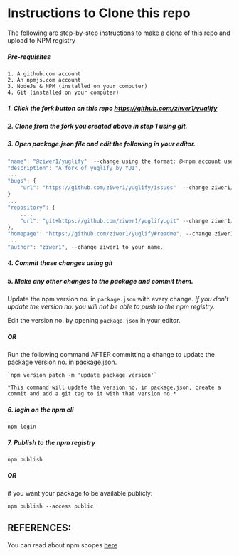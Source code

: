 Instructions to Clone this repo
=======

The following are step-by-step instructions to make a clone of this repo and upload to NPM registry

##### Pre-requisites

	1. A github.com account
	2. An npmjs.com account
	3. NodeJs & NPM (installed on your computer)
	4. Git (installed on your computer)


##### 1. Click the fork button on this repo https://github.com/ziwer1/yuglify

##### 2. Clone from the fork you created above in step 1 using git.

##### 3. Open package.json file and edit the following in your editor.
```javascript
"name": "@ziwer1/yuglify"  --change using the format: @<npm account user or organisation name or scope>/<package name> e.g. @user4/yuglify
"description": "A fork of yuglify by YUI",
...
"bugs": {
	"url": "https://github.com/ziwer1/yuglify/issues"  --change ziwer1/yuglify to match the github fork you just made.
}
...
"repository": {
	....
	"url": "git+https://github.com/ziwer1/yuglify.git" --change ziwer1/yuglify to match the github fork you just made.
},
"homepage": "https://github.com/ziwer1/yuglify#readme", --change ziwer1/yuglify to match the github fork you just made.
...
"author": "ziwer1", --change ziwer1 to your name.
```

##### 4. Commit these changes using git

##### 5. Make any other changes to the package and commit them.

Update the npm version no. in `package.json` with every change.
*If you don't update the version no. you will not be able to push to the npm registry.*

Edit the version no. by opening `package.json` in your editor.

##### OR

Run the following command AFTER committing a change to update the package version no. in package.json.

	`npm version patch -m 'update package version'`
	
	*This command will update the version no. in package.json, create a commit and add a git tag to it with that version no.*


##### 6. login on the npm cli
		
`npm login`

##### 7. Publish to the npm registry

`npm publish`
	
##### OR
	
if you want your package to be available publicly:

`npm publish --access public` 





REFERENCES:
-----------
You can read about npm scopes [here](https://docs.npmjs.com/about-scopes)

